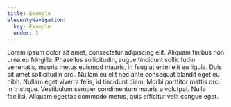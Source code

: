 ```yaml
---
title: Example
eleventyNavigation:
  key: Example
  order: 3
---
```

Lorem ipsum dolor sit amet, consectetur adipiscing elit. Aliquam finibus non urna eu fringilla. Phasellus sollicitudin, augue tincidunt sollicitudin venenatis, mauris metus euismod mauris, in feugiat enim elit eu ligula. Duis sit amet sollicitudin orci. Nullam eu elit nec ante consequat blandit eget eu nibh. Nullam eget viverra felis, id tincidunt diam. Morbi porttitor mattis orci in tristique. Vestibulum semper condimentum mauris a volutpat. Nulla facilisi. Aliquam egestas commodo metus, quis efficitur velit congue eget.